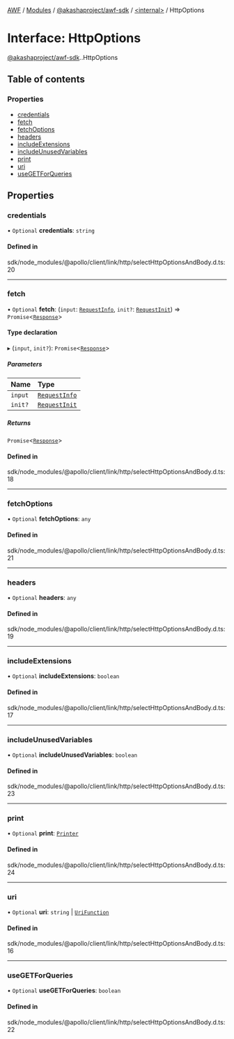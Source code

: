 [AWF](../README.md) / [Modules](../modules.md) / [@akashaproject/awf-sdk](../modules/akashaproject_awf_sdk.md) / [<internal\>](../modules/akashaproject_awf_sdk._internal_.md) / HttpOptions

# Interface: HttpOptions

[@akashaproject/awf-sdk](../modules/akashaproject_awf_sdk.md).[<internal>](../modules/akashaproject_awf_sdk._internal_.md).HttpOptions

## Table of contents

### Properties

- [credentials](akashaproject_awf_sdk._internal_.HttpOptions.md#credentials)
- [fetch](akashaproject_awf_sdk._internal_.HttpOptions.md#fetch)
- [fetchOptions](akashaproject_awf_sdk._internal_.HttpOptions.md#fetchoptions)
- [headers](akashaproject_awf_sdk._internal_.HttpOptions.md#headers)
- [includeExtensions](akashaproject_awf_sdk._internal_.HttpOptions.md#includeextensions)
- [includeUnusedVariables](akashaproject_awf_sdk._internal_.HttpOptions.md#includeunusedvariables)
- [print](akashaproject_awf_sdk._internal_.HttpOptions.md#print)
- [uri](akashaproject_awf_sdk._internal_.HttpOptions.md#uri)
- [useGETForQueries](akashaproject_awf_sdk._internal_.HttpOptions.md#usegetforqueries)

## Properties

### credentials

• `Optional` **credentials**: `string`

#### Defined in

sdk/node_modules/@apollo/client/link/http/selectHttpOptionsAndBody.d.ts:20

___

### fetch

• `Optional` **fetch**: (`input`: [`RequestInfo`](../modules/akashaproject_awf_sdk._internal_.md#requestinfo), `init?`: [`RequestInit`](akashaproject_awf_sdk._internal_.RequestInit.md)) => `Promise`<[`Response`](../modules/akashaproject_awf_sdk._internal_.md#response)\>

#### Type declaration

▸ (`input`, `init?`): `Promise`<[`Response`](../modules/akashaproject_awf_sdk._internal_.md#response)\>

##### Parameters

| Name | Type |
| :------ | :------ |
| `input` | [`RequestInfo`](../modules/akashaproject_awf_sdk._internal_.md#requestinfo) |
| `init?` | [`RequestInit`](akashaproject_awf_sdk._internal_.RequestInit.md) |

##### Returns

`Promise`<[`Response`](../modules/akashaproject_awf_sdk._internal_.md#response)\>

#### Defined in

sdk/node_modules/@apollo/client/link/http/selectHttpOptionsAndBody.d.ts:18

___

### fetchOptions

• `Optional` **fetchOptions**: `any`

#### Defined in

sdk/node_modules/@apollo/client/link/http/selectHttpOptionsAndBody.d.ts:21

___

### headers

• `Optional` **headers**: `any`

#### Defined in

sdk/node_modules/@apollo/client/link/http/selectHttpOptionsAndBody.d.ts:19

___

### includeExtensions

• `Optional` **includeExtensions**: `boolean`

#### Defined in

sdk/node_modules/@apollo/client/link/http/selectHttpOptionsAndBody.d.ts:17

___

### includeUnusedVariables

• `Optional` **includeUnusedVariables**: `boolean`

#### Defined in

sdk/node_modules/@apollo/client/link/http/selectHttpOptionsAndBody.d.ts:23

___

### print

• `Optional` **print**: [`Printer`](akashaproject_awf_sdk._internal_.Printer.md)

#### Defined in

sdk/node_modules/@apollo/client/link/http/selectHttpOptionsAndBody.d.ts:24

___

### uri

• `Optional` **uri**: `string` \| [`UriFunction`](akashaproject_awf_sdk._internal_.UriFunction.md)

#### Defined in

sdk/node_modules/@apollo/client/link/http/selectHttpOptionsAndBody.d.ts:16

___

### useGETForQueries

• `Optional` **useGETForQueries**: `boolean`

#### Defined in

sdk/node_modules/@apollo/client/link/http/selectHttpOptionsAndBody.d.ts:22
